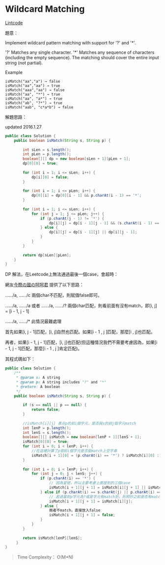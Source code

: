 # Wildcard Matching

[Lintcode](http://www.lintcode.com/en/problem/wildcard-matching/)

題意：

Implement wildcard pattern matching with support for '?' and '*'.

'?' Matches any single character.
'*' Matches any sequence of characters (including the empty sequence).
The matching should cover the entire input string (not partial).

Example
```
isMatch("aa","a") → false
isMatch("aa","aa") → true
isMatch("aaa","aa") → false
isMatch("aa", "*") → true
isMatch("aa", "a*") → true
isMatch("ab", "?*") → true
isMatch("aab", "c*a*b") → false
```

解題思路：

updated 2016.1.27

```java
public class Solution {
    public boolean isMatch(String s, String p) {
        
        int sLen = s.length();
        int pLen = p.length();
        boolean[][] dp = new boolean[sLen + 1][pLen + 1];
        dp[0][0] = true;
        
        for (int i = 1; i <= sLen; i++) {
            dp[i][0] = false;
        }
        
        for (int i = 1; i <= pLen; i++) {
            dp[0][i] = dp[0][i - 1] && p.charAt(i - 1) == '*';
        }
        
        for (int i = 1; i <= sLen; i++) {
            for (int j = 1; j <= pLen; j++) {
                if (p.charAt(j - 1) != '*') {
                    dp[i][j] = dp[i - 1][j - 1] && (s.charAt(i - 1) == p.charAt(j - 1) || p.charAt(j - 1) == '?');
                } else {
                    dp[i][j] = dp[i - 1][j] || dp[i][j - 1];
                }
            }
        }
        
        return dp[sLen][pLen];
    }
}
```

DP 解法，在Leetcode上無法通過最後一個case，會超時：

網友[今際の國の呵呵君](http://hehejun.blogspot.com/2014/11/leetcodewildcard-matching.html) 提供了以下思路：

....../a, ....../c 兩個char不匹配，則賦值false即可。

....../a, ....../a 或者 ....../a, ....../? 兩個char匹配，則看前面有沒有match，即[i, j] = [i - 1, j - 1]

....../a, ....../* 此情況最難處理

首先如果[i, j - 1]匹配，[i, j]自然也匹配。如果[i - 1 , j ]匹配，那麼[i , j]也匹配。

再者，如果[i - 1, j - 1]匹配，[i, j]也匹配(但這種情況我們不需要考慮因為，如果[i - 1, j - 1]匹配，那麼[i - 1 , j ]肯定匹配)。

其程式碼如下：

```java
public class Solution {
    /**
     * @param s: A string 
     * @param p: A string includes "?" and "*"
     * @return: A boolean
     */
    public boolean isMatch(String s, String p) {
        
        if (s == null || p == null) {
            return false;
        }
        
        //isMatch[i][j] 表示p的前i個字元，是否與s的前j個字元match
        int lenP = p.length();
        int lenS = s.length();
        boolean[][] isMatch = new boolean[lenP + 1][lenS + 1];
        isMatch[0][0] = true;
        for (int i = 0; i < lenP; i++) {
            //在這裡計算了p個前i個字元是否能match上空字串
            isMatch[i + 1][0] = (p.charAt(i) == '*') ? isMatch[i][0] : false;
        }
        
        for (int i = 0; i < lenP; i++) {
            for (int j = 0; j < lenS; j++) {
                if (p.charAt(i) == '*') {
                    // 因為星號，所以主要考慮上面提到的三個case
                    isMatch[i + 1][j + 1] = isMatch[i][j + 1] || isMatch[i + 1][j];
                } else if (p.charAt(i) == s.charAt(j) || p.charAt(i) == '?') {
                    // 若過當前p字元為?或是字元有match到，則照抄之前是否有match
                    isMatch[i + 1][j + 1] = isMatch[i][j];
                } else {
                    兩者不match，直接放入false
                    isMatch[i + 1][j + 1] = false;
                }
            }
        }
        
        return isMatch[lenP][lenS];
     }
}

```
>Time Complexity： O(M*N)